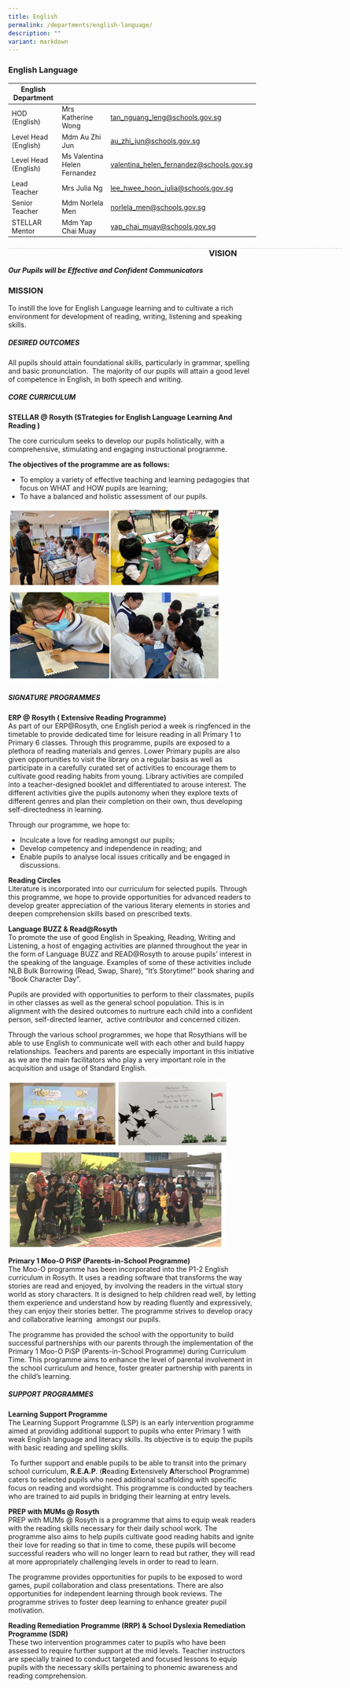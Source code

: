 ```yaml
---
title: English
permalink: /departments/english-language/
description: ""
variant: markdown
---
```

### English Language

| English Department |  | |
| -------- | -------- | -------- |
| HOD (English) | Mrs Katherine Wong | tan_nguang_leng@schools.gov.sg |
| Level Head (English) | Mdm Au Zhi Jun| au_zhi_jun@schools.gov.sg |
| Level Head (English) | Ms Valentina Helen Fernandez| valentina_helen_fernandez@schools.gov.sg |
| Lead Teacher | Mrs Julia Ng | lee_hwee_hoon_julia@schools.gov.sg |
| Senior Teacher | Mdm Norlela Men | norlela_men@schools.gov.sg |
| STELLAR Mentor | Mdm Yap Chai Muay | yap_chai_muay@schools.gov.sg |


<div style="line-height: 19.6px; width: 408px; float: left;"><div style="margin-top: 8px; margin-bottom: 8px; line-height: 19.6px; width: 680px; border-bottom: 1px dashed rgb(204, 204, 204); height: 1px; clear: both;"></div></div>

### VISION
	
***Our Pupils will be Effective and Confident Communicators***

### MISSION  
To instill the love for English Language learning and to cultivate a rich environment for development of reading, writing, listening and speaking skills.

##### DESIRED OUTCOMES <br>

All pupils should attain foundational skills, particularly in grammar, spelling and basic pronunciation.&nbsp; The majority of our pupils will attain a good level of competence in English, in both speech and writing.

##### CORE CURRICULUM <br>

**STELLAR @ Rosyth (STrategies for English Language Learning And Reading )** <br>

The core curriculum seeks to develop our pupils holistically, with a comprehensive, stimulating and engaging instructional programme.

**The objectives of the programme are as follows:**

* To employ a variety of effective teaching and learning pedagogies that focus on WHAT and HOW pupils are learning;
* To have a balanced and holistic assessment of our pupils.

![](/images/English1.jpg)

##### SIGNATURE PROGRAMMES<br>

**ERP @ Rosyth ( Extensive Reading Programme)** <br>
As part of our ERP@Rosyth, one English period a week is ringfenced in the timetable to provide dedicated time for leisure reading in all Primary 1 to Primary 6 classes. Through this programme, pupils are exposed to a plethora of reading materials and genres. Lower Primary pupils are also given opportunities to visit the library on a regular basis as well as participate in a carefully curated set of activities to encourage them to cultivate good reading habits from young. Library activities are compiled into a teacher-designed booklet and differentiated to arouse interest. The different activities give the pupils autonomy when they explore texts of different genres and plan their completion on their own, thus developing self-directedness in learning.

Through our programme, we hope to:
* Inculcate a love for reading amongst our pupils;
* Develop competency and independence in reading; and
* Enable pupils to analyse local issues critically and be engaged in discussions.

**Reading Circles** <br>
Literature is incorporated into our curriculum for selected pupils. Through this programme, we hope to provide opportunities for advanced readers to develop greater appreciation of the various literary elements in stories and deepen comprehension skills based on prescribed texts.

**Language BUZZ &amp; Read@Rosyth** <br>
To promote the use of good English in Speaking, Reading, Writing and Listening, a host of engaging activities are planned throughout the year in the form of Language BUZZ and READ@Rosyth to arouse pupils’ interest in the speaking of the language. Examples of some of these activities include NLB Bulk Borrowing (Read, Swap, Share), “It’s Storytime!” book sharing and “Book Character Day”.

Pupils are provided with opportunities to perform to their classmates, pupils in other classes as well as the general school population. This is in alignment with the desired outcomes to nurtrure each child into a confident person, self-directed learner,&nbsp; active contributor and concerned citizen.

Through the various school programmes, we hope that Rosythians will be able to use English to communicate well with each other and build happy relationships. Teachers and parents are especially important in this initiative as we are the main facilitators who play a very important role in the acquisition and usage of Standard English.

![](/images/English2.jpg)

**Primary 1 Moo-O PiSP (Parents-in-School Programme)** <br>
The Moo-O programme has been incorporated into the P1-2 English curriculum in Rosyth. It uses a reading software that transforms the way stories are read and enjoyed, by involving the readers in the virtual story world as story characters. It is designed to help children read well, by letting them experience and understand how by reading fluently and expressively, they can enjoy their stories better. The programme strives to develop oracy&nbsp; and collaborative learning &nbsp;amongst our pupils.

The programme has provided the school with the opportunity to build successful partnerships with our parents through the implementation of the Primary 1 Moo-O PiSP (Parents-in-School Programme) during Curriculum Time. This programme aims to enhance the level of parental involvement in the school curriculum and hence, foster greater partnership with parents in the child’s learning.

##### SUPPORT PROGRAMMES<br>

**Learning Support Programme**<br>
The Learning Support Programme (LSP) is an early intervention programme aimed at providing additional support to pupils who enter Primary 1 with weak English language and literacy skills. Its objective is to equip the pupils with basic reading and spelling skills.

&nbsp;To further support and enable pupils to be able to transit into the primary school curriculum, **R.E.A.P**. (**R**eading **E**xtensively **A**fterschool **P**rogramme) caters to selected pupils who need additional scaffolding with specific focus on reading and wordsight. This programme is conducted by teachers who are trained to aid pupils in bridging their learning at entry levels.

**PREP with MUMs @ Rosyth**<br>
PREP with MUMs @ Rosyth is a programme that aims to equip weak readers with the reading skills necessary for their daily school work. The programme also aims to help pupils cultivate good reading habits and ignite their love for reading so that in time to come, these pupils will become successful readers who will no longer learn to read but rather, they will read at more appropriately challenging levels in order to read to learn.

The programme provides opportunities for pupils to be exposed to word games, pupil collaboration and class presentations. There are also opportunities for independent learning through book reviews. The programme strives to foster deep learning to enhance greater pupil motivation.

**Reading Remediation Programme (RRP) &amp; School Dyslexia Remediation Programme (SDR)**<br>
These two intervention programmes cater to pupils who have been assessed to require further support at the mid levels. Teacher instructors are specially trained to conduct targeted and focused lessons to equip pupils with the necessary skills pertaining to phonemic awareness and reading comprehension.